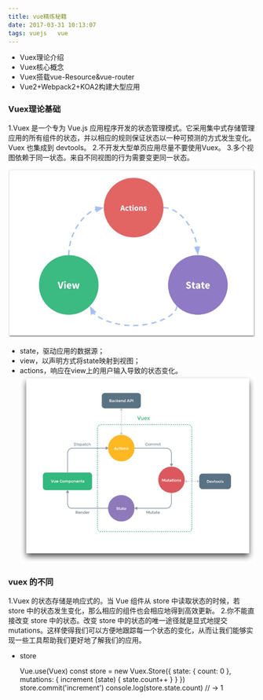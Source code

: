 ```yaml
---
title: vue精炼秘籍 
date: 2017-03-31 10:13:07
tags: vuejs   vue
---
```


* Vuex理论介绍
* Vuex核心概念
* Vuex搭载vue-Resource&vue-router
* Vue2+Webpack2+KOA2构建大型应用

### Vuex理论基础
1.Vuex 是一个专为 Vue.js 应用程序开发的状态管理模式。它采用集中式存储管理应用的所有组件的状态，并以相应的规则保证状态以一种可预测的方式发生变化。Vuex 也集成到 devtools。
2.不开发大型单页应用尽量不要使用Vuex。
3.多个视图依赖于同一状态。来自不同视图的行为需要变更同一状态。
<!--more-->
![](/images/vue1.png)
* state，驱动应用的数据源；
* view，以声明方式将state映射到视图；
* actions，响应在view上的用户输入导致的状态变化。
![](/images/vuex1.png)
### vuex 的不同
1.Vuex 的状态存储是响应式的。当 Vue 组件从 store 中读取状态的时候，若 store 中的状态发生变化，那么相应的组件也会相应地得到高效更新。
2.你不能直接改变 store 中的状态。改变 store 中的状态的唯一途径就是显式地提交 mutations。这样使得我们可以方便地跟踪每一个状态的变化，从而让我们能够实现一些工具帮助我们更好地了解我们的应用。
* store


    Vue.use(Vuex)
    const store = new Vuex.Store({
      state: {
        count: 0
      },
      mutations: {
        increment (state) {
          state.count++
        }
      }
    })
    store.commit('increment')
    console.log(store.state.count) // -> 1
    